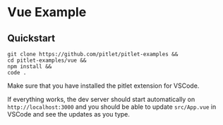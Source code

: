 # Vue Example

## Quickstart

```
git clone https://github.com/pitlet/pitlet-examples &&
cd pitlet-examples/vue &&
npm install &&
code .
```

Make sure that you have installed the pitlet extension for VSCode.

If everything works, the dev server should start automatically on `http://localhost:3000` and you should be able to update `src/App.vue` in VSCode and see the updates as you type.

<!-- TODO make it easier to get started by not requiring knowledge of git clone, npm install etc.

it also works when requiring ../web_modules/vue.js, basically vanilla without npm
 -->
